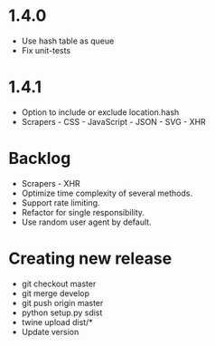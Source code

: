 # 1.4.0
* Use hash table as queue
* Fix unit-tests

# 1.4.1
* Option to include or exclude location.hash
* Scrapers
        - CSS
		- JavaScript
		- JSON
		- SVG
		- XHR

	
# Backlog
* Scrapers
		- XHR
* Optimize time complexity of several methods.
* Support rate limiting.
* Refactor for single responsibility.
* Use random user agent by default.

# Creating new release
* git checkout master
* git merge develop
* git push origin master
* python setup.py sdist
* twine upload dist/*
* Update version
